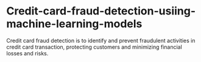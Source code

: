 # Credit-card-fraud-detection-usiing-machine-learning-models
Credit card fraud detection is to identify and prevent fraudulent activities in credit card transaction, protecting customers and minimizing financial losses and risks.
